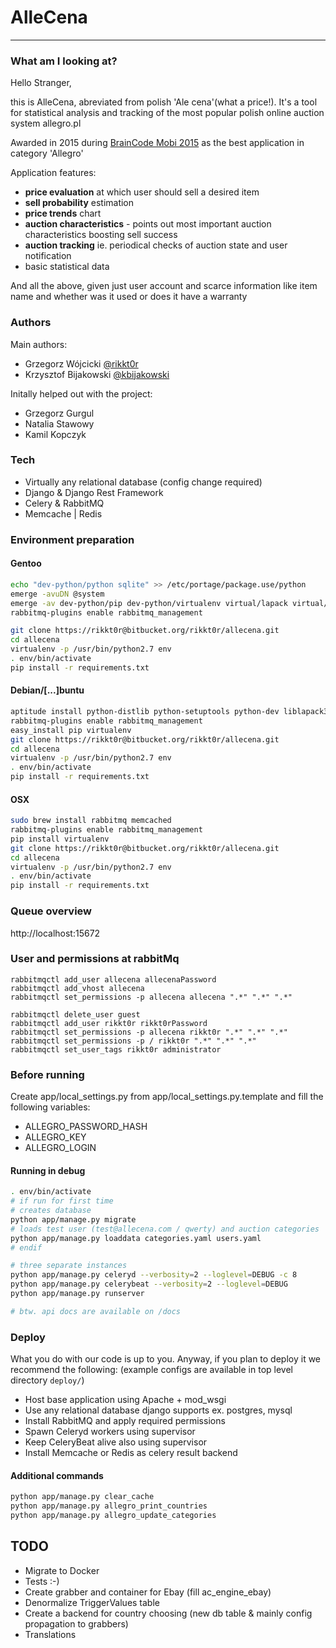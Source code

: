 # AlleCena
---

### What am I looking at?
Hello Stranger,

this is AlleCena, abreviated from polish 'Ale cena'(what a price!).
It's a tool for statistical analysis and tracking of the most popular polish online auction system allegro.pl

Awarded in 2015 during [BrainCode Mobi 2015](https://allegro.tech/braincode/2015/#toc_11) as the best application in category 'Allegro'

Application features:
* **price evaluation** at which user should sell a desired item
* **sell probability** estimation
* **price trends** chart
* **auction characteristics** - points out most important auction characteristics boosting sell success
* **auction tracking** ie. periodical checks of auction state and user notification
* basic statistical data

And all the above, given just user account and scarce information like item name and whether was it used or does it have a warranty


### Authors
Main authors:
* Grzegorz Wójcicki [@rikkt0r](https://github.com/rikkt0r)
* Krzysztof Bijakowski [@kbijakowski](https://github.com/kbijakowski)

Initally helped out with the project:
* Grzegorz Gurgul
* Natalia Stawowy
* Kamil Kopczyk


### Tech

* Virtually any relational database (config change required)
* Django & Django Rest Framework
* Celery & RabbitMQ
* Memcache | Redis

### Environment preparation

#### Gentoo
```sh
echo "dev-python/python sqlite" >> /etc/portage/package.use/python
emerge -avuDN @system
emerge -av dev-python/pip dev-python/virtualenv virtual/lapack virtual/cblas net-misc/rabbitmq-server net-misc/memcached dev-libs/libmemcached
rabbitmq-plugins enable rabbitmq_management

git clone https://rikkt0r@bitbucket.org/rikkt0r/allecena.git
cd allecena
virtualenv -p /usr/bin/python2.7 env
. env/bin/activate
pip install -r requirements.txt
```

#### Debian/[...]buntu

```sh
aptitude install python-distlib python-setuptools python-dev liblapack3 liblapacke liblapacke-dev libatlas-base-dev gfortran libblas-common libblas3 g++ libyaml-dev rabbitmq-server memcached libmemcached-dev libjpeg-dev zlib1g-dev
rabbitmq-plugins enable rabbitmq_management
easy_install pip virtualenv
git clone https://rikkt0r@bitbucket.org/rikkt0r/allecena.git
cd allecena
virtualenv -p /usr/bin/python2.7 env
. env/bin/activate
pip install -r requirements.txt
```

#### OSX

```sh
sudo brew install rabbitmq memcached
rabbitmq-plugins enable rabbitmq_management
pip install virtualenv
git clone https://rikkt0r@bitbucket.org/rikkt0r/allecena.git
cd allecena
virtualenv -p /usr/bin/python2.7 env
. env/bin/activate
pip install -r requirements.txt
```

### Queue overview
http://localhost:15672

### User and permissions at rabbitMq
```
rabbitmqctl add_user allecena allecenaPassword
rabbitmqctl add_vhost allecena
rabbitmqctl set_permissions -p allecena allecena ".*" ".*" ".*"

rabbitmqctl delete_user guest
rabbitmqctl add_user rikkt0r rikkt0rPassword
rabbitmqctl set_permissions -p allecena rikkt0r ".*" ".*" ".*"
rabbitmqctl set_permissions -p / rikkt0r ".*" ".*" ".*"
rabbitmqctl set_user_tags rikkt0r administrator
```

### Before running
Create app/local_settings.py from app/local_settings.py.template and fill the following variables:
* ALLEGRO_PASSWORD_HASH
* ALLEGRO_KEY
* ALLEGRO_LOGIN


#### Running in debug

```sh
. env/bin/activate
# if run for first time
# creates database
python app/manage.py migrate
# loads test user (test@allecena.com / qwerty) and auction categories
python app/manage.py loaddata categories.yaml users.yaml
# endif

# three separate instances
python app/manage.py celeryd --verbosity=2 --loglevel=DEBUG -c 8
python app/manage.py celerybeat --verbosity=2 --loglevel=DEBUG
python app/manage.py runserver

# btw. api docs are available on /docs
```

### Deploy
What you do with our code is up to you. Anyway, if you plan to deploy it we recommend the following:
(example configs are available in top level directory ```deploy/```)
* Host base application using Apache + mod_wsgi
* Use any relational database django supports ex. postgres, mysql
* Install RabbitMQ and apply required permissions
* Spawn Celeryd workers using supervisor
* Keep CeleryBeat alive also using supervisor
* Install Memcache or Redis as celery result backend


#### Additional commands
```sh
python app/manage.py clear_cache
python app/manage.py allegro_print_countries
python app/manage.py allegro_update_categories
```

## TODO

* Migrate to Docker
* Tests :-)
* Create grabber and container for Ebay (fill ac_engine_ebay)
* Denormalize TriggerValues table
* Create a backend for country choosing (new db table & mainly config propagation to grabbers)
* Translations
